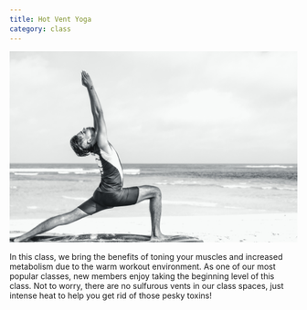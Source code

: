 ```yaml
---
title: Hot Vent Yoga
category: class
---
```


![beach yoga](/assets/images/beach_yoga.jpg)

In this class, we bring the benefits of toning your muscles and increased metabolism due to the warm workout environment. As one of our most popular classes, new members enjoy taking the beginning level of this class. Not to worry, there are no sulfurous vents in our class spaces, just intense heat to help you get rid of those pesky toxins!
